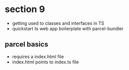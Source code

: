 # section 9
- getting used to classes and interfaces in TS
- quickstart ts web app boilerplate with parcel-bundler

## parcel basics
- requires a index.html file
- index.html points to index.ts file